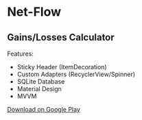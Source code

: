 # Net-Flow
## Gains/Losses Calculator

Features:
- Sticky Header (ItemDecoration)
- Custom Adapters (RecyclerView/Spinner)
- SQLite Database
- Material Design
- MVVM

[Download on Google Play](https://play.google.com/store/apps/details?id=com.fantasmaplasma.netflow)
